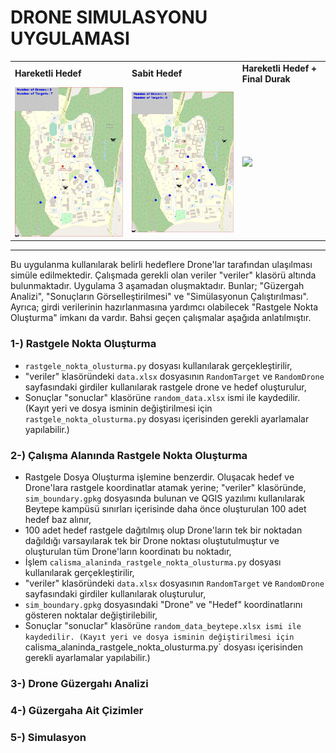 # DRONE SIMULASYONU UYGULAMASI

<table>
  <tr>
    <td><strong>Hareketli Hedef</strong></td>
    <td><strong>Sabit Hedef</strong></td>
    <td><strong>Hareketli Hedef + Final Durak</strong></td>
   </tr>
  <tr>
    <td><img width="300" src="./gif/hareketli_hedef.gif"></td>
    <td><img width="300" src="./gif/sabit_hedef.gif"></td>    
    <td><img width="300" src="./gif/hareketli_final_durak.gif"></td>
  </tr>
</table>


<hr>

Bu uygulanma kullanılarak belirli hedeflere Drone'lar tarafından ulaşılması simüle edilmektedir. Çalışmada gerekli olan veriler "veriler" klasörü altında bulunmaktadır. Uygulama 3 aşamadan oluşmaktadır. Bunlar; "Güzergah Analizi", "Sonuçların Görselleştirilmesi" ve "Simülasyonun Çalıştırılması". Ayrıca; girdi verilerinin hazırlanmasına yardımcı olabilecek "Rastgele Nokta Oluşturma" imkanı da vardır. Bahsi geçen çalışmalar aşağıda anlatılmıştır.


### 1-) Rastgele Nokta Oluşturma
- `rastgele_nokta_olusturma.py` dosyası kullanılarak gerçekleştirilir,
- "veriler" klasöründeki `data.xlsx` dosyasının `RandomTarget` ve `RandomDrone` sayfasındaki girdiler kullanılarak rastgele drone ve hedef oluşturulur,
- Sonuçlar "sonuclar" klasörüne `random_data.xlsx` ismi ile kaydedilir. (Kayıt yeri ve dosya isminin değiştirilmesi için `rastgele_nokta_olusturma.py` dosyası içerisinden gerekli ayarlamalar yapılabilir.)

### 2-) Çalışma Alanında Rastgele Nokta Oluşturma
- Rastgele Dosya Oluşturma işlemine benzerdir. Oluşacak hedef ve Drone'lara rastgele koordinatlar atamak yerine; "veriler" klasöründe, `sim_boundary.gpkg` dosyasında bulunan ve QGIS yazılımı kullanılarak Beytepe kampüsü sınırları içerisinde daha önce oluşturulan 100 adet hedef baz alınır,
- 100 adet hedef rastgele dağıtılmış olup Drone'ların tek bir noktadan dağıldığı varsayılarak tek bir Drone noktası oluştutulmuştur ve oluşturulan tüm Drone'ların koordinatı bu noktadır,
- İşlem `calisma_alaninda_rastgele_nokta_olusturma.py` dosyası kullanılarak gerçekleştirilir,
- "veriler" klasöründeki `data.xlsx` dosyasının `RandomTarget` ve `RandomDrone` sayfasındaki girdiler kullanılarak oluşturulur,
- `sim_boundary.gpkg` dosyasındaki "Drone" ve "Hedef" koordinatlarını gösteren noktalar değiştirilebilir,
- Sonuçlar "sonuclar" klasörüne `random_data_beytepe.xlsx ismi ile kaydedilir. (Kayıt yeri ve dosya isminin değiştirilmesi için `calisma_alaninda_rastgele_nokta_olusturma.py` dosyası içerisinden gerekli ayarlamalar yapılabilir.)


### 3-) Drone Güzergahı Analizi


### 4-) Güzergaha Ait Çizimler


### 5-) Simulasyon



